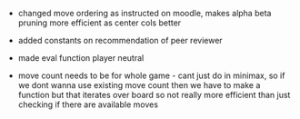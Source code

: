 

- changed move ordering as instructed on moodle, makes alpha beta pruning more efficient as center cols better
- added constants on recommendation of peer reviewer
- made eval function player neutral



- move count needs to be for whole game - cant just do in minimax, so if we dont wanna use existing move count then we have to make a function but that iterates over board so not really more efficient than just checking if there are available moves